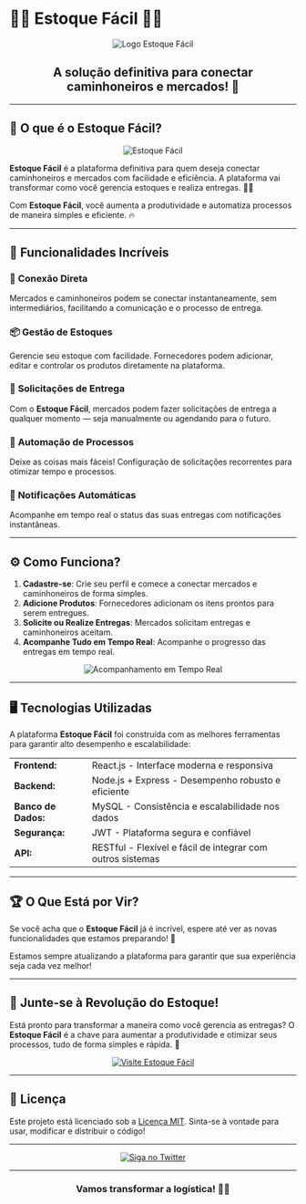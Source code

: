 # 🚚💨 **Estoque Fácil** 💨🚚

<p align="center">
  <img src="https://via.placeholder.com/150x150.png?text=Estoque+F%C3%A1cil" alt="Logo Estoque Fácil">
</p>

<h2 align="center">A solução definitiva para conectar caminhoneiros e mercados! 🌟</h2>

---

## 🌟 O que é o **Estoque Fácil**?

<p align="center">
  <img src="https://via.placeholder.com/600x300.png?text=Conectando+Mercados+e+Caminhoneiros" alt="Estoque Fácil">
</p>

**Estoque Fácil** é a plataforma definitiva para quem deseja conectar caminhoneiros e mercados com facilidade e eficiência. A plataforma vai transformar como você gerencia estoques e realiza entregas. 🚛💨

Com **Estoque Fácil**, você aumenta a produtividade e automatiza processos de maneira simples e eficiente. 🔥

---

## 🚀 Funcionalidades Incríveis

### 🔗 **Conexão Direta**
Mercados e caminhoneiros podem se conectar instantaneamente, sem intermediários, facilitando a comunicação e o processo de entrega.

### 📦 **Gestão de Estoques**
Gerencie seu estoque com facilidade. Fornecedores podem adicionar, editar e controlar os produtos diretamente na plataforma.

### 📅 **Solicitações de Entrega**
Com o **Estoque Fácil**, mercados podem fazer solicitações de entrega a qualquer momento — seja manualmente ou agendando para o futuro.

### 🤖 **Automação de Processos**
Deixe as coisas mais fáceis! Configuração de solicitações recorrentes para otimizar tempo e processos.

### 📲 **Notificações Automáticas**
Acompanhe em tempo real o status das suas entregas com notificações instantâneas.

---

## ⚙️ Como Funciona?

1. **Cadastre-se**: Crie seu perfil e comece a conectar mercados e caminhoneiros de forma simples.
2. **Adicione Produtos**: Fornecedores adicionam os itens prontos para serem entregues.
3. **Solicite ou Realize Entregas**: Mercados solicitam entregas e caminhoneiros aceitam.
4. **Acompanhe Tudo em Tempo Real**: Acompanhe o progresso das entregas em tempo real.

<p align="center">
  <img src="https://via.placeholder.com/600x300.png?text=Acompanhamento+em+Tempo+Real" alt="Acompanhamento em Tempo Real">
</p>

---

## 🖥️ Tecnologias Utilizadas

A plataforma **Estoque Fácil** foi construída com as melhores ferramentas para garantir alto desempenho e escalabilidade:

<table align="center">
  <tr>
    <td><b>Frontend:</b></td>
    <td>React.js - Interface moderna e responsiva</td>
  </tr>
  <tr>
    <td><b>Backend:</b></td>
    <td>Node.js + Express - Desempenho robusto e eficiente</td>
  </tr>
  <tr>
    <td><b>Banco de Dados:</b></td>
    <td>MySQL - Consistência e escalabilidade nos dados</td>
  </tr>
  <tr>
    <td><b>Segurança:</b></td>
    <td>JWT - Plataforma segura e confiável</td>
  </tr>
  <tr>
    <td><b>API:</b></td>
    <td>RESTful - Flexível e fácil de integrar com outros sistemas</td>
  </tr>
</table>

---

## 🏆 O Que Está por Vir?

Se você acha que o **Estoque Fácil** já é incrível, espere até ver as novas funcionalidades que estamos preparando! 🚀

Estamos sempre atualizando a plataforma para garantir que sua experiência seja cada vez melhor!

---

## 🎉 Junte-se à Revolução do Estoque!

Está pronto para transformar a maneira como você gerencia as entregas? O **Estoque Fácil** é a chave para aumentar a produtividade e otimizar seus processos, tudo de forma simples e rápida. 💼

<p align="center">
  <a href="https://www.estoque-facil.com" target="_blank">
    <img src="https://img.shields.io/badge/Visite%20a%20Plataforma-Agora-brightgreen.svg" alt="Visite Estoque Fácil">
  </a>
</p>

---

## 📜 Licença

Este projeto está licenciado sob a [Licença MIT](LICENSE). Sinta-se à vontade para usar, modificar e distribuir o código!

---

<p align="center">
  <a href="https://twitter.com/EstoqueFacil" target="_blank">
    <img src="https://img.shields.io/twitter/follow/EstoqueFacil.svg?style=social&label=Follow%20Estoque%20Fácil" alt="Siga no Twitter">
  </a>
</p>

---

<h3 align="center">Vamos transformar a logística! 🚚💨</h3>
